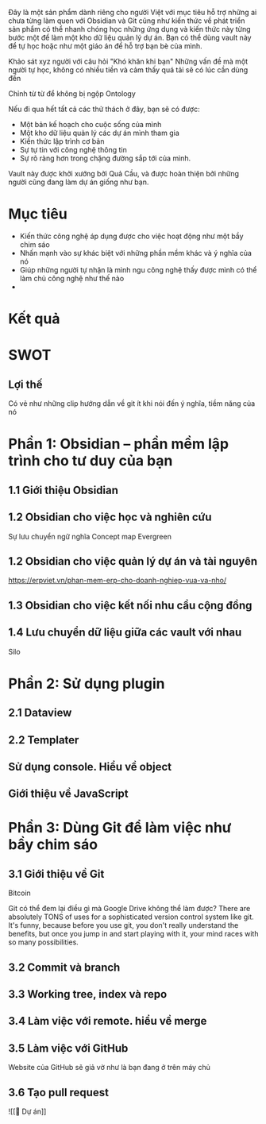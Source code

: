 Đây là một sản phẩm dành riêng cho người Việt với mục tiêu hỗ trợ những ai chưa từng làm quen với Obsidian và Git cũng như kiến thức về phát triển sản phẩm có thể nhanh chóng học những ứng dụng và kiến thức này từng bước một để làm một kho dữ liệu quản lý dự án. Bạn có thể dùng vault này để tự học hoặc như một giáo án để hỗ trợ bạn bè của mình.

Khảo sát xyz người với câu hỏi "Khó khăn khi bạn" 
Những vấn đề mà một người tự học, không có nhiều tiền và cảm thấy quá tải sẽ có lúc cần dùng đến

Chỉnh từ từ để không bị ngộp
Ontology

Nếu đi qua hết tất cả các thử thách ở đây, bạn sẽ có được:
- Một bản kế hoạch cho cuộc sống của mình
- Một kho dữ liệu quản lý các dự án mình tham gia
- Kiến thức lập trình cơ bản
- Sự tự tin với công nghệ thông tin
- Sự rõ ràng hơn trong chặng đường sắp tới của mình.

Vault này được khởi xướng bởi Quả Cầu, và được hoàn thiện bởi những người cũng đang làm dự án giống như bạn.


# Mục tiêu
- Kiến thức công nghệ áp dụng được cho việc hoạt động như một bầy chim sáo
- Nhấn mạnh vào sự khác biệt với những phần mềm khác và ý nghĩa của nó
- Giúp những người tự nhận là mình ngu công nghệ thấy được mình có thể làm chủ công nghệ như thế nào
- 
# Kết quả

# SWOT
## Lợi thế
Có vẻ như những clip hướng dẫn về git ít khi nói đến ý nghĩa, tiềm năng của nó

# Phần 1: Obsidian – phần mềm lập trình cho tư duy của bạn
## 1.1 Giới thiệu Obsidian
## 1.2 Obsidian cho việc học và nghiên cứu
Sự lưu chuyển ngữ nghĩa
Concept map
Evergreen
## 1.2 Obsidian cho việc quản lý dự án và tài nguyên
https://erpviet.vn/phan-mem-erp-cho-doanh-nghiep-vua-va-nho/
## 1.3 Obsidian cho việc kết nối nhu cầu cộng đồng
## 1.4 Lưu chuyển dữ liệu giữa các vault với nhau
Silo

# Phần 2: Sử dụng plugin
## 2.1 Dataview 
## 2.2 Templater
## Sử dụng console. Hiểu về object  
## Giới thiệu về JavaScript

# Phần 3: Dùng Git để làm việc như bầy chim sáo
## 3.1 Giới thiệu về Git
Bitcoin

Git có thể đem lại điều gì mà Google Drive không thể làm được?
There are absolutely TONS of uses for a sophisticated version control system like git. It's funny, because before you use git, you don't really understand the benefits, but once you jump in and start playing with it, your mind races with so many possibilities. 
## 3.2 Commit và branch
## 3.3 Working tree, index và repo
## 3.4 Làm việc với remote. hiểu về merge
## 3.5 Làm việc với GitHub
Website của GitHub sẽ giả vờ như là bạn đang ở trên máy chủ
## 3.6 Tạo pull request


![[📐 Dự án]]
